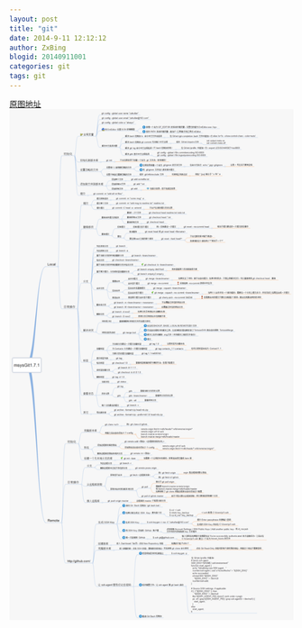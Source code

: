```yaml
---
layout: post
title: "git"
date: 2014-9-11 12:12:12
author: ZxBing
blogid: 20140911001
categories: git
tags: git
---
```

[原图地址](http://www.heiniuhaha.com/lessons/2012/08/09/use-jekyll-build-blog/ "git思维导图原图地址")
![git思维导图](/img/git-api.png "git思维导图")